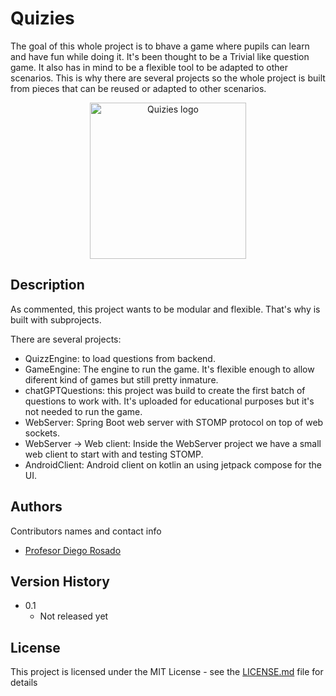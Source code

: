 # Quizies

The goal of this whole project is to bhave a game where pupils can learn and have fun while doing it.
It's been thought to be a Trivial like question game. It also has in mind to be a flexible tool to be adapted to other scenarios. This is why there are several projects so the whole project is built from pieces that can be reused or adapted to other scenarios.

<div align='center'>
  <img alt="Quizies logo" src="readme/miscellaneous/logo/logo.png" width="250">
</div>


## Description

As commented, this project wants to be modular and flexible. That's why is built with subprojects.

There are several projects:
 * QuizzEngine: to load questions from backend.
 * GameEngine: The engine to run the game. It's flexible enough to allow diferent kind of games but still pretty inmature.
 * chatGPTQuestions: this project was build to create the first batch of questions to work with. It's uploaded for educational purposes but it's not needed to run the game.
 * WebServer: Spring Boot web server with STOMP protocol on top of web sockets.
 * WebServer -> Web client: Inside the WebServer project we have a small web client to start with and testing STOMP.
 * AndroidClient: Android client on kotlin an using jetpack compose for the UI.


## Authors

Contributors names and contact info

* [Profesor Diego Rosado](https://github.com/ProfesorDiegoRosado)  


## Version History

* 0.1
    * Not released yet

## License

This project is licensed under the MIT License - see the [LICENSE.md](LICENSE.md) file for details

